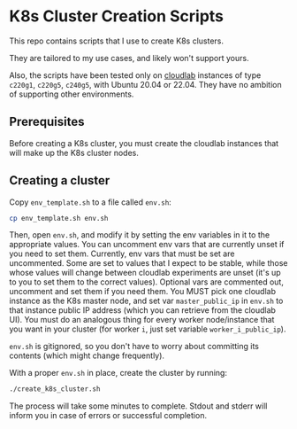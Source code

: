 # K8s Cluster Creation Scripts

This repo contains scripts that I use to create K8s clusters.

They are tailored to my use cases, and likely won't support yours.

Also, the scripts have been tested only on [cloudlab](https://www.cloudlab.us/)
instances of type `c220g1`, `c220g5`, `c240g5`, with Ubuntu 20.04 or 22.04. They have
no ambition of supporting other environments.

## Prerequisites

Before creating a K8s cluster, you must create the cloudlab instances that will make up
the K8s cluster nodes.

## Creating a cluster

Copy `env_template.sh` to a file called `env.sh`:

```bash
cp env_template.sh env.sh
```

Then, open `env.sh`, and modify it by setting the env variables in it to the appropriate values.
You can uncomment env vars that are currently unset if you need to set them.
Currently, env vars that must be set are uncommented. Some are set to values that I expect
to be stable, while those whose values will change between cloudlab experiments are unset
(it's up to you to set them to the correct values). Optional vars are commented out,
uncomment and set them if you need them. You MUST pick one cloudlab instance as the K8s
master node, and set var `master_public_ip` in `env.sh` to that instance public IP
address (which you can retrieve from the cloudlab UI). You must do an analogous thing for
every worker node/instance that you want in your cluster (for worker `i`, just set
variable `worker_i_public_ip`).

`env.sh` is gitignored, so you don't have to worry about committing its contents (which
might change frequently).

With a proper `env.sh` in place, create the cluster by running:

```bash
./create_k8s_cluster.sh
```

The process will take some minutes to complete.
Stdout and stderr will inform you in case of errors or successful completion.
